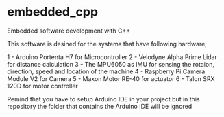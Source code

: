 # embedded_cpp
Embedded software development with C++ 

This software is desined for the systems that have following hardware;

1 - Arduino Portenta H7 for Microcontroller
2 - Velodyne Alpha Prime Lidar for distance calculation
3 - The MPU6050 as IMU for sensing the rotaion, direction, speed and location of the machine 
4 - Raspberry Pi Camera Module V2 for Camera
5 - Maxon Motor RE-40 for actuator
6 - Talon SRX 120D for motor controller


Remind that you have to setup Arduino IDE in your project but in this repository the folder that contains the Arduino IDE will be ignored
